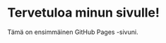 <!DOCTYPE html>
<html>
<head>
    <meta charset="UTF-8">
    <title>Minun sivu</title>
</head>
<body>
    <h1>Tervetuloa minun sivulle!</h1>
    <p>Tämä on ensimmäinen GitHub Pages -sivuni.</p>
</body>
</html>
